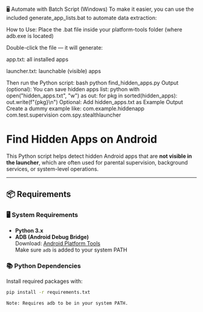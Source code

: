 🖥️ Automate with Batch Script (Windows)
To make it easier, you can use the included generate_app_lists.bat to automate data extraction:

How to Use:
Place the .bat file inside your platform-tools folder (where adb.exe is located)

Double-click the file — it will generate:

app.txt: all installed apps

launcher.txt: launchable (visible) apps

Then run the Python script:
bash
python find_hidden_apps.py
Output (optional): You can save hidden apps list:
python
with open("hidden_apps.txt", "w") as out:
    for pkg in sorted(hidden_apps):
        out.write(f"{pkg}\n")
Optional: Add hidden_apps.txt as Example Output
Create a dummy example like:
com.example.hiddenapp
com.test.supervision
com.spy.stealthlauncher

# Find Hidden Apps on Android

This Python script helps detect hidden Android apps that are **not visible in the launcher**, which are often used for parental supervision, background services, or system-level operations.

---

## 📦 Requirements

### 🖥️ System Requirements
- **Python 3.x**
- **ADB (Android Debug Bridge)**  
  Download: [Android Platform Tools](https://developer.android.com/studio/releases/platform-tools)  
  Make sure `adb` is added to your system PATH

### 📚 Python Dependencies
Install required packages with:

```bash
pip install -r requirements.txt

Note: Requires adb to be in your system PATH. 
